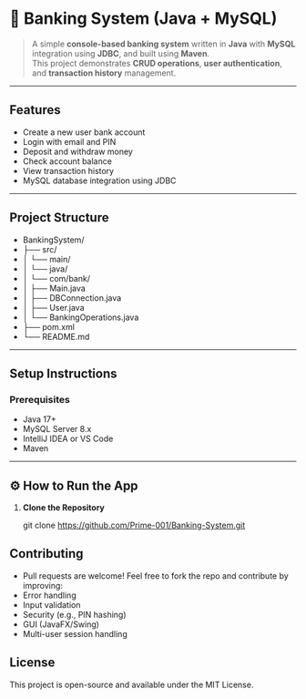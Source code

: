 # 🏦 Banking System (Java + MySQL)

> A simple **console-based banking system** written in **Java** with **MySQL** integration using **JDBC**, and built using **Maven**.  
> This project demonstrates **CRUD operations**, **user authentication**, and **transaction history** management.

---

##  Features

-  Create a new user bank account  
-  Login with email and PIN  
-  Deposit and withdraw money  
-  Check account balance  
-  View transaction history  
-  MySQL database integration using JDBC

---

##  Project Structure

- BankingSystem/
- ├── src/
- │ └── main/
- │ └── java/
- │ └── com/bank/
- │ ├── Main.java
- │ ├── DBConnection.java
- │ ├── User.java
- │ └── BankingOperations.java
- ├── pom.xml
- └── README.md


---

##  Setup Instructions

###  Prerequisites

- Java 17+
- MySQL Server 8.x
- IntelliJ IDEA or VS Code
- Maven

---

## ⚙️ How to Run the App

1. **Clone the Repository**
   
   git clone https://github.com/Prime-001/Banking-System.git

## Contributing
- Pull requests are welcome! Feel free to fork the repo and contribute by improving:
- Error handling
- Input validation
- Security (e.g., PIN hashing)
- GUI (JavaFX/Swing)
- Multi-user session handling

## License
This project is open-source and available under the MIT License.


